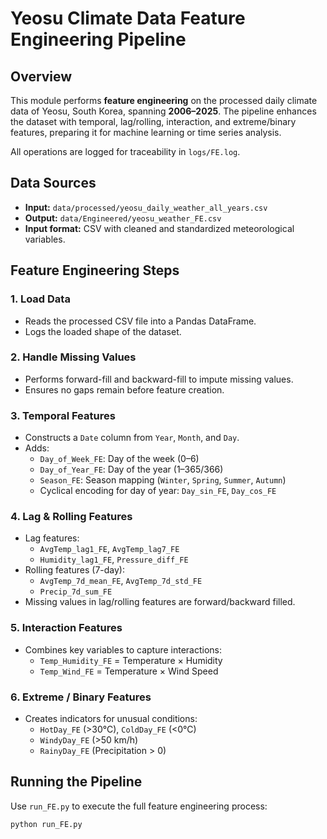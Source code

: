 # Yeosu Climate Data Feature Engineering Pipeline

## Overview
This module performs **feature engineering** on the processed daily climate data of Yeosu, South Korea, spanning **2006–2025**. The pipeline enhances the dataset with temporal, lag/rolling, interaction, and extreme/binary features, preparing it for machine learning or time series analysis.

All operations are logged for traceability in `logs/FE.log`.

## Data Sources
- **Input:** `data/processed/yeosu_daily_weather_all_years.csv`
- **Output:** `data/Engineered/yeosu_weather_FE.csv`
- **Input format:** CSV with cleaned and standardized meteorological variables.

## Feature Engineering Steps

### 1. Load Data
- Reads the processed CSV file into a Pandas DataFrame.
- Logs the loaded shape of the dataset.

### 2. Handle Missing Values
- Performs forward-fill and backward-fill to impute missing values.
- Ensures no gaps remain before feature creation.

### 3. Temporal Features
- Constructs a `Date` column from `Year`, `Month`, and `Day`.
- Adds:
  - `Day_of_Week_FE`: Day of the week (0–6)
  - `Day_of_Year_FE`: Day of the year (1–365/366)
  - `Season_FE`: Season mapping (`Winter`, `Spring`, `Summer`, `Autumn`)
  - Cyclical encoding for day of year: `Day_sin_FE`, `Day_cos_FE`

### 4. Lag & Rolling Features
- Lag features:
  - `AvgTemp_lag1_FE`, `AvgTemp_lag7_FE`
  - `Humidity_lag1_FE`, `Pressure_diff_FE`
- Rolling features (7-day):
  - `AvgTemp_7d_mean_FE`, `AvgTemp_7d_std_FE`
  - `Precip_7d_sum_FE`
- Missing values in lag/rolling features are forward/backward filled.

### 5. Interaction Features
- Combines key variables to capture interactions:
  - `Temp_Humidity_FE` = Temperature × Humidity
  - `Temp_Wind_FE` = Temperature × Wind Speed

### 6. Extreme / Binary Features
- Creates indicators for unusual conditions:
  - `HotDay_FE` (>30°C), `ColdDay_FE` (<0°C)
  - `WindyDay_FE` (>50 km/h)
  - `RainyDay_FE` (Precipitation > 0)

## Running the Pipeline
Use `run_FE.py` to execute the full feature engineering process:

```bash
python run_FE.py
